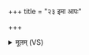 +++
title = "२३ इमा आपः"

+++
<details><summary>मूलम् (VS)</summary>

इ॒मा आपः॒ प्र भ॑राम्यय॒क्ष्मा य॑क्ष्म॒नाश॑नीः।  
गृ॒हानुप॒ प्र सी॑दाम्य॒मृते॑न स॒हाग्निना॑ ॥
</details>
